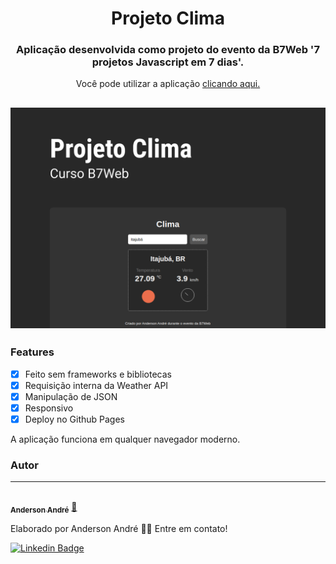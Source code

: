 <h1 align="center">
  Projeto Clima
</h1>

<h3 align="center">
   Aplicação desenvolvida como projeto do evento da B7Web '7 projetos Javascript em 7 dias'.
</h3>

<p align="center">
  Você pode utilizar a aplicação <a href="https://anderson-andre-p.github.io/projetoClima/" target="_blank">clicando aqui.</a>
</p>

<h2 align="center">
  <img alt="Demo da Projeto Clima" title="#ProjetoClima" src="https://github.com/Anderson-Andre-P/projetoClima/blob/main/img/projetoClima.png">
</h2>

### Features

- [x] Feito sem frameworks e bibliotecas
- [x] Requisição interna da Weather API
- [x] Manipulação de JSON
- [x] Responsivo
- [x] Deploy no Github Pages

<p>
  A aplicação funciona em qualquer navegador moderno.
</p>


### Autor
---

<a href="https://www.linkedin.com/in/anderson-andre-pereira/">
 <img style="border-radius: 50%;" src="https://media-exp1.licdn.com/dms/image/C4D03AQFNJAFWZ2h5nA/profile-displayphoto-shrink_800_800/0/1606771778737?e=1629936000&v=beta&t=mh0jVEGG_fvkE16VwussiwgJdlbK9IkSGPIXMSPKstI" width="100px;" alt=""/>
 <br />
 <sub><b>Anderson André</b></sub></a> <a href="https://www.linkedin.com/in/anderson-andre-pereira/" title="LinkedIn">🚀</a>


Elaborado por Anderson André 👋🏽 Entre em contato!

[![Linkedin Badge](https://img.shields.io/badge/LinkedIn-%40anderson--andre--pereira-blue)](https://www.linkedin.com/in/anderson-andre-pereira/) 
